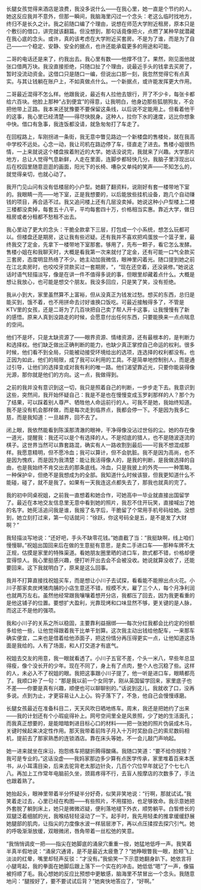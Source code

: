 长腿女孩觉得来酒店是浪费，我没多说什么——在我心里，她一直是个节约的人。她这反应我并不意外，但那一瞬间，我脑海里闪过一个念头：老这么临时找地方，终归不是长久之计。我之前随口编了个理由，说想在师范大学附近租房，原本只是个敷衍的借口，讲完就该翻篇。但没想到，那句话竟像把火，点燃了某种早就潜藏在我心底的念头。或许，真的该考虑在大学附近买套房。不是为了谁，而是为了自己——一个稳定、安静、安全的据点，也许还能承载更多的用途和可能。

二哥的电话还是来了，约我出去。我心里有数——他撑不住了。果然，刚见面他就张口借两万块。我没直接拒绝，只随口扯了个理由，说最近手头的钱拿去买房了，暂时没流动资金。这借口只是随口一编，但说出口那一刻，我忽然觉得它有点真实。与其让钱躺在账户上，不如真做点什么。一个新据点，或许能发挥更大作用。

二哥最近混得不怎么样。他跟我说，最近有人拉他去银行，开了不少卡，每张卡都给六百块。他脸上那种“占到便宜”的得意，让我明白，他身边那些狐朋狗友，不会把他带上正路。我本来还犹豫要不要保留这条线，以后说不定能用上。但看着他干的这事，我心里已经清楚——得尽快脱身。这种人，拉你下水的速度，远比你想象中快。借口有急事，我连饭都没请，就急匆匆打了车走了。

在回程路上，车刚拐进一条街，我无意中瞥见路边一个新楼盘的售楼处，就在我高中学校不远处。心念一动，我让司机在路边停了车，径直走了进去。售楼小姐很热情，一上来就说这个楼盘挨着附近的大学。她话没说完，我就来了兴趣。大学那片地方，总让人觉得气息新鲜，人走在里面，连脚步都轻快几分。我脑子里浮现出以后在校园里随意逛逛的画面，阳光下的长椅、嘈杂又单纯的笑声——不知怎么的，就觉得亲切，也就心动了。

我开门见山问有没有低楼层的小户型。她翻了翻资料，说刚好有套一楼带地下室的。我眼睛一亮——地下室，正是我想要的，以后能放些挂机设备，跑几个自动赚钱的项目，再合适不过。我又追问楼上还有几层没卖掉。她说这种小户型楼上二楼三楼都没卖掉，每套五十八平，平均每套四十万，价格相当实惠。靠近大学，做日租房或者分租都不愁租不出去。

我心里动了更大的念头：干脆全款拿下三层，打包成一个小系统，想怎么玩都可以。但楼盘还是期房，这让我有些迟疑。还有我并不喜欢把鸡蛋放一个篮子里，最终我交了定金，先拿下一楼带地下室那套。够用了，先布一颗子，看它怎么发酵。售楼小姐在和我聊天时，大概是看我第一次来就付了定金，还有可能一口气全款买三套房，态度明显热络了不少。她主动加我微信，眼神里闪着光。随口提到她之前在江北卖房时，也咬咬牙贷款买过一套期房，“，“现在还空着，还没装修。”她说这话时语气轻描淡写，像是在讲一件不值得多说的事，但眼里却藏着点什么。大概是想让我放心，也可能是想交个朋友。我没多回应，只是笑了笑，没有拒绝。

我从小到大，家里虽然算不上富裕，但从没真正为钱发过愁。想买的东西，总归是能买到，饿不着，也不用拼命去讨好谁换口饭吃。可最近接触得多了，不管是KTV里的女孩，还是二哥为了几百块把自己卖了帮人开卡这事，让我慢慢有了新的感悟。原来人真到没路走的时候，会愿意付出任何东西，只要能换来一点点喘息的空间。

他们不是坏，只是太缺资源了——眼界资源、情绪资源，还有最根本的，是判断力和选择权。他们缺乏做出正确判断的能力，也缺少真正掌控自己命运的权利。很多时候，他们看不到全局，只能被动接受环境给出的选项，连选择的权利都没有。也正因为如此，他们的局限，成了我可以利用的工具。不是简单地控制别人，而是通过引导，让他们的选择变成对我有利的唯一路。他们渴望靠近光，只要你能装得像光源，那你就是他们的方向。这一点，我做得到。

之前的我并没有意识到这一切，我只是照着自己的判断，一步步走下去。我意识到这些，突然间，我开始怀疑自己：我是不是也在慢慢变成玉罗刹那样的人？那个为了结果，可以踩着别人尊严、牺牲他人命运前行的人。可我不是她，我始终知道。我不是没有机会那样做，而是每次走到临界点，我都会停一下。不是因为我多仁慈，而是我知道：一旦越界，回不去了。

闭上眼，我依然能看到陈溪那清澈的眼神，干净得像没沾过世俗的尘。她的存在像一道光，提醒我：我还可以是个有选择的人。不是彻底的猎人，也不是随波逐流的棋子。这世界当然可以靠套路混，确实有人一路收割到最后——可我不想混成那样。我愿意精明，但不愿冷血；我可以算计，但不会肮脏。我不是因为高尚，也不是因为愧疚，而是因为我清楚：能让我活得像人的，是我的判断，是我做选择的自由，也是我始终不肯交出去的那条底线。冷血，只是我披上的外壳——一种策略，一种保护伞，但绝不是我想成为的全部。我知道什么时候该狠，但我更知道什么不能碰，碰了，就不是我了。如果有一天我连这点都失去了，那我也就真的完了。

我的初中同桌祝姐，之前我一直想着和她合作，可她高中一毕业就直接出国留学了。最近在本地交友信息里无意中看到她的照片，我忍不住开玩笑，直接喊出了她的名字。她死活追问我是谁，我报了名字后，干脆留了个常用手机号码给她。没想到，她立刻打过来，第一句话就问：“徐跃，你这号码全是五，是不是发了大财啊？”

我轻描淡写地说：“还好吧，手头不缺零花钱。”她直截了当：“我挺缺啊，线上咱们慢慢聊。”祝姐出国回来后在做的生意挺有意思，是卖二手进口车——那种车牌不太正规，估摸是家里的特殊渠道。看她朋友圈里晒的进口车，款式都不错，价格却便宜得惊人。我心里挺感兴趣，便打听开出去会不会被没收。她说就算没收了，还能要回来。这下我就明白了，原来是这么回事。

我并不打算直接找祝姐买车，而是想让小川子去试探，看看能不能擦出点火花。小川子那家卖炭烤猪肉脯的小店生意还不错，规模不大，雇了三个人，每个月净利润也就两万左右。虽然他经常跟我嚷嚷着想开分店，我都压了回去，因为我更看重的是他这铺子的位置。要想扩大盈利，光靠现烤和口味显然不够，更关键的是人脉，而这正不是他的强项。

我和小川子的关系之所以稳固，主要靠利益捆绑——每次分红我都会比约定的份额多给他一些，让他觉得跟着我干比单干划算。这次我主动出钱给他配车，一来那车确实便宜，二来也是借着给他添面子，把这份情分再压得更实一点，让他知道这场面是我给的。人有了场面，和人打交道才有底气。

祝姐去交友的用意，我一眼就看透了。小川子五官不差，个头一米八，早些年总显得瘦，像个没长开的少年。现在不同了，身上有了点肉，整个人也沉稳了些。这样的人，未必入不了祝姐的眼。我把这事跟小川子提了，他一听是进口车，眼睛都亮了。我顺口补了一句：“那是我以前一个女同学，刚从英国留学回来，家里底子也不差——你要是真有兴趣，顺便也可以聊聊别的。”话说到这儿，我就收了口，没再多说。点到为止，才更容易让人上心。钩子落下了，不急，他自己会慢慢琢磨。

长腿女孩最近在准备科目二，天天风吹日晒地练车。周末，我还是把她约了出来——我的计划还有个小瑕疵得补上。网号空间里全是风景照，少了她的生活面孔；而我真正想要的，是能暗暗刺进目标心口的材料——把一张她的照片伪装成木马，关键时候起来决定性作用。那天我带着前阵子月入十万时奖励自己的索尼数码相机，提前去了那家熟悉的连锁酒店。靠在床头等她，不一会儿敲门声响起。

她一进来就坐在床沿，抱怨练车把腿折腾得酸痛。我随口笑道：“要不给你按按？我可是专业的。”这话没虚——我妈家那边多少算有点医学传承，家里堆着百来本医书，从小耳濡目染，后来去驼背老太那边针灸，几百个穴位早年就记了个七七八八。再加上工作常年电脑前久坐，颈肩疼得不行，去盲人按摩店的次数多了，手法也跟着熟了。

她抬起头，眼神里带着半分怀疑半分好奇，似笑非笑地说：“行啊，那就试试。”我笑着走过去，心里已经在构图——有些照片，不用摆拍，也足够致命。我示意她把外套脱了躺到床上，她只是微微迟疑，便利落地褪下外衣，顺势躺平。白皙修长的双腿泛着细腻的光，我喉结轻轻滚动了一下。起手时，我先用轻柔的推拿缓缓舒展她腿部的肌肉，让指尖的力度像水波一样层层渗下，再以点压揉捏去探穴引气。她的呼吸渐渐放缓，双眼微闭，唇角带着一丝松弛的笑意。

“我悄悄调皮一把——指尖在她脚底的涌泉穴重重一按，她猛地低呼一声。我笑着半真半假地说：“涌泉穴通肾，是不是最近太疲惫了？”她睁眼瞥我一眼，脸颊飞上淡淡的红晕，嘴里却轻声反驳：“才没有。”我偷笑一下示意她翻身趴下。她依言将小腿弯起，我的拳面在她脚后跟上落下一个实在的冲击。她低低“嗯”了一声，像猫被捋顺了毛。我心想她的反应比预想中更敏感，脑海里不禁冒出一个念头。我随意地问：“腿按好了，要不要试试后背？”她爽快地答应了，“好啊。”